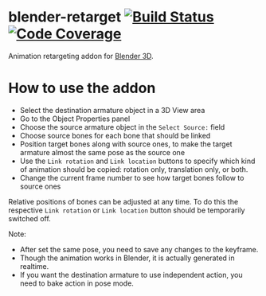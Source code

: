 # blender-retarget [![Build Status](https://travis-ci.org/igelbox/blender-retarget.svg)](https://travis-ci.org/igelbox/blender-retarget) [![Code Coverage](https://codecov.io/gh/igelbox/blender-retarget/graph/badge.svg)](https://codecov.io/gh/igelbox/blender-retarget)
Animation retargeting addon for [Blender 3D](http://www.blender.org/).

# How to use the addon
- Select the destination armature object in a 3D View area
- Go to the Object Properties panel
- Choose the source armature object in the `Select Source:` field
- Choose source bones for each bone that should be linked
- Position target bones along with source ones, to make the target armature almost the same pose as the source one
- Use the `Link rotation` and `Link location` buttons to specify which kind of animation should be copied: rotation only, translation only, or both.
- Change the current frame number to see how target bones follow to source ones

Relative positions of bones can be adjusted at any time.
To do this the respective `Link rotation` or `Link location` button should be temporarily switched off.

Note:
- After set the same pose, you need to save any changes to the keyframe.
- Though the animation works in Blender, it is actually generated in realtime.
- If you want the destination armature to use independent action, you need to bake action in pose mode.
